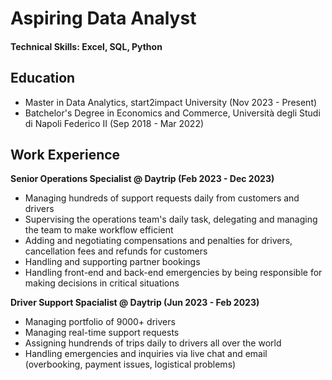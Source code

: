 # Aspiring Data Analyst

#### Technical Skills: Excel, SQL, Python

## Education
- Master in Data Analytics, start2impact University (Nov 2023 - Present)
- Batchelor's Degree in Economics and Commerce, Università degli Studi di Napoli Federico II (Sep 2018 - Mar 2022)

## Work Experience
**Senior Operations Specialist @ Daytrip (Feb 2023 - Dec 2023)**
- Managing hundreds of support requests daily from customers and drivers
- Supervising the operations team's daily task, delegating and managing the team to make workflow efficient
- Adding and negotiating compensations and penalties for drivers, cancellation fees and refunds for customers
- Handling and supporting partner bookings
- Handling front-end and back-end emergencies by being responsible for making decisions in critical situations

**Driver Support Spacialist @ Daytrip (Jun 2023 - Feb 2023)**
- Managing portfolio of 9000+ drivers
- Managing real-time support requests
- Assigning hundrends of trips daily to drivers all over the world
- Handling emergencies and inquiries via live chat and email (overbooking, payment issues, logistical problems)
